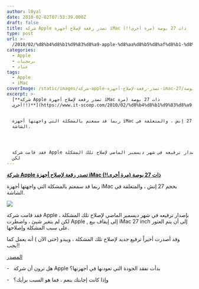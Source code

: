 ```yaml
---
author: l0yal
date: 2010-02-02T07:53:39.000Z
draft: false
title: شركة Apple تصدر رقعة لإصلاح أجهزة iMac ذات 27 بوصة (مرة أخرى!!)
type: post
url: >-
  /2010/02/%d8%b4%d8%b1%d9%83%d8%a9-apple-%d8%aa%d8%b5%d8%af%d8%b1-%d8%b1%d9%82%d8%b9%d8%a9-%d9%84%d8%a5%d8%b5%d9%84%d8%a7%d8%ad-%d8%a3%d8%ac%d9%87%d8%b2%d8%a9-imac-%d8%b0%d8%a7%d8%aa-27-%d8%a8%d9%88%d8%b5%d8%a9/
categories:
  - Apple
  - برمجيات
  - عتاد
tags:
  - Apple
  - iMac
coverImage: /static/images/شركة-apple-تصدر-رقعة-لإصلاح-أجهزة-imac-ذات-27-بوصة/27inch.jpg
excerpt: >-
  [**شركة Apple تصدر رقعة لإصلاح أجهزة iMac ذات 27 بوصة (مرة
  أخرى!!)**](https://www.it-scoop.com/2010/02/%d8%b4%d8%b1%d9%83%d8%a9-apple-%d8%aa%d8%b5%d8%af%d8%b1-%d8%b1%d9%82%d8%b9%d8%a9-%d9%84%d8%a5%d8%b5%d9%84%d8%a7%d8%ad-%d8%a3%d8%ac%d9%87%d8%b2%d8%a9-imac-%d8%b0%d8%a7%d8%aa-27-%d8%a8%d9%88%d8%b5%d8%a9/)


  ربما قد سمعتم بالمشكلة التي واجهتها أجهزة iMac بحجم 27 إنش ، والمتعلقة في
  الشاشة.




  فقد قامت شركة Apple بإصدار ترقيعه في شهر ديسمبر الماضي لإصلاح تلك المشكلة ،
  لكن
---
```

[**شركة Apple تصدر رقعة لإصلاح أجهزة iMac ذات 27 بوصة (مرة أخرى!!)**](https://www.it-scoop.com/2010/02/%d8%b4%d8%b1%d9%83%d8%a9-apple-%d8%aa%d8%b5%d8%af%d8%b1-%d8%b1%d9%82%d8%b9%d8%a9-%d9%84%d8%a5%d8%b5%d9%84%d8%a7%d8%ad-%d8%a3%d8%ac%d9%87%d8%b2%d8%a9-imac-%d8%b0%d8%a7%d8%aa-27-%d8%a8%d9%88%d8%b5%d8%a9/)

ربما قد سمعتم بالمشكلة التي واجهتها أجهزة iMac بحجم 27 إنش ، والمتعلقة في الشاشة.

![](/static/images/شركة-apple-تصدر-رقعة-لإصلاح-أجهزة-imac-ذات-27-بوصة/27inch.jpg)

فقد قامت شركة Apple بإصدار ترقيعه في شهر ديسمبر الماضي لإصلاح تلك المشكلة ، لكن لم يتغير شيئ ، واضطرت Apple , إلى إيقاف بيع iMac 27 inch إلى أن يتم العثور على سبب المشكلة وإصلاحها.

وقد أصدرت أخيراً ترقيع جديد لإصلاح تلك المشكلة ، ويبدو (حتى الآن ) أنه يعمل كما يجب!!

[المصدر](http://www.techcrunch.com/2010/02/01/apple-imac-27-inch-screen-fix/)

\-   هل ترون أن شركة Apple بدأت تفقد الجودة التي تعودنها في أجهزتها؟

\-   وإذا كانت إجابتك بنعم ، فما هو السبب برأيك؟
